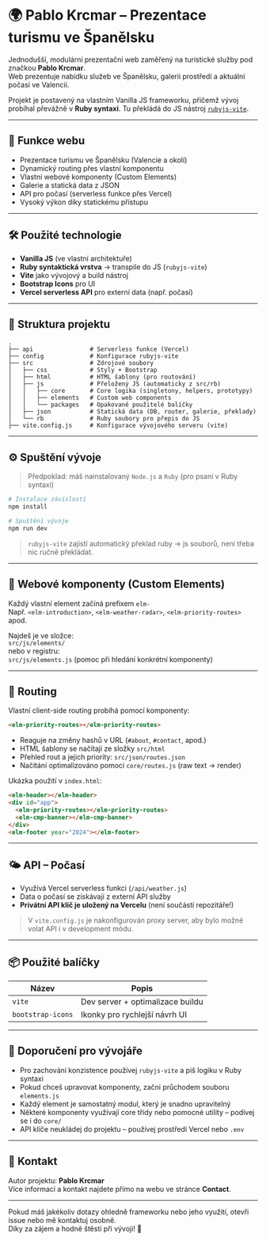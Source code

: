 # 🌍 Pablo Krcmar – Prezentace turismu ve Španělsku

Jednodušší, modulární prezentační web zaměřený na turistické služby pod značkou **Pablo Krcmar**.  
Web prezentuje nabídku služeb ve Španělsku, galerii prostředí a aktuální počasí ve Valencii.

Projekt je postavený na vlastním Vanilla JS frameworku, přičemž vývoj probíhal převážně v **Ruby syntaxi**. Tu překládá do JS nástroj [`rubyjs-vite`](https://filipvrba.github.io/ruby-js/).

---

## 🚀 Funkce webu

- Prezentace turismu ve Španělsku (Valencie a okolí)
- Dynamický routing přes vlastní komponentu
- Vlastní webové komponenty (Custom Elements)
- Galerie a statická data z JSON
- API pro počasí (serverless funkce přes Vercel)
- Vysoký výkon díky statickému přístupu

---

## 🛠 Použité technologie

- **Vanilla JS** (ve vlastní architektuře)
- **Ruby syntaktická vrstva** → transpile do JS (`rubyjs-vite`)
- **Vite** jako vývojový a build nástroj
- **Bootstrap Icons** pro UI
- **Vercel serverless API** pro externí data (např. počasí)

---

## 📁 Struktura projektu

```
.
├── api                # Serverless funkce (Vercel)
├── config             # Konfigurace rubyjs-vite
├── src                # Zdrojové soubory
│   ├── css            # Styly + Bootstrap
│   ├── html           # HTML šablony (pro routování)
│   ├── js             # Přeložený JS (automaticky z src/rb)
│   │   ├── core       # Core logika (singletony, helpers, prototypy)
│   │   ├── elements   # Custom web components
│   │   └── packages   # Opakovaně použitelé balíčky
│   ├── json           # Statická data (DB, router, galerie, překlady)
│   └── rb             # Ruby soubory pro přepis do JS
├── vite.config.js     # Konfigurace vývojového serveru (vite)
```

---

## ⚙️ Spuštění vývoje

> Předpoklad: máš nainstalovaný `Node.js` a `Ruby` (pro psaní v Ruby syntaxi)

```bash
# Instalace závislostí
npm install

# Spuštění vývoje
npm run dev
```

> `rubyjs-vite` zajistí automatický překlad ruby → js souborů, není třeba nic ručně překládat.

---

## 🧰 Webové komponenty (Custom Elements)

Každý vlastní element začíná prefixem `elm-`  
Např. `<elm-introduction>`, `<elm-weather-radar>`, `<elm-priority-routes>` apod.

Najdeš je ve složce:  
`src/js/elements/`  
nebo v registru:  
`src/js/elements.js` (pomoc při hledání konkrétní komponenty)

---

## 🔄 Routing

Vlastní client-side routing probíhá pomocí komponenty:

```html
<elm-priority-routes></elm-priority-routes>
```

- Reaguje na změny hashů v URL (`#about`, `#contact`, apod.)
- HTML šablony se načítají ze složky `src/html`
- Přehled rout a jejich priority: `src/json/routes.json`
- Načítání optimalizováno pomocí `core/routes.js` (raw text -> render)

Ukázka použití v `index.html`:

```html
<elm-header></elm-header>
<div id="app">
  <elm-priority-routes></elm-priority-routes>
  <elm-cmp-banner></elm-cmp-banner>
</div>
<elm-footer year="2024"></elm-footer>
```

---

## 🌤 API – Počasí

- Využívá Vercel serverless funkci (`/api/weather.js`)
- Data o počasí se získávají z externí API služby
- **Privátní API klíč je uložený na Vercelu** (není součástí repozitáře!)

> V `vite.config.js` je nakonfigurován proxy server, aby bylo možné volat API i v development módu.

---

## 📦 Použité balíčky

| Název            | Popis                              |
|------------------|-------------------------------------|
| `vite`           | Dev server + optimalizace buildu    |
| `bootstrap-icons`| Ikonky pro rychlejší návrh UI       |

---

## 📘 Doporučení pro vývojáře

- Pro zachování konzistence používej `rubyjs-vite` a piš logiku v Ruby syntaxi
- Pokud chceš upravovat komponenty, začni průchodem souboru `elements.js`
- Každý element je samostatný modul, který je snadno upravitelný
- Některé komponenty využívají core třídy nebo pomocné utility – podívej se i do `core/`
- API klíče neukládej do projektu – používej prostředí Vercel nebo `.env`

---

## 📩 Kontakt

Autor projektu: **Pablo Krcmar**  
Více informací a kontakt najdete přímo na webu ve stránce **Contact**.

---

Pokud máš jakékoliv dotazy ohledně frameworku nebo jeho využití, otevři issue nebo mě kontaktuj osobně.  
Díky za zájem a hodně štěstí při vývoji! 🚀

